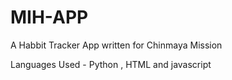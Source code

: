 # MIH-APP
A Habbit Tracker App written for Chinmaya Mission

Languages Used - Python , HTML and javascript
 
